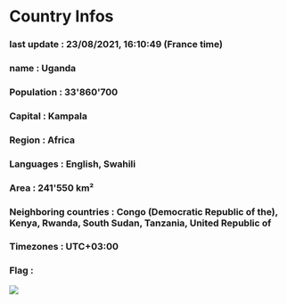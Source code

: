 # Country  Infos
### last update : 23/08/2021, 16:10:49 (France time)

### name : Uganda
### Population : 33'860'700
### Capital : Kampala
### Region : Africa
### Languages : English, Swahili
### Area : 241'550 km²
### Neighboring countries : Congo (Democratic Republic of the), Kenya, Rwanda, South Sudan, Tanzania, United Republic of
### Timezones : UTC+03:00

### Flag :
![](https://restcountries.eu/data/uga.svg)